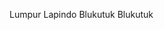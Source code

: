 Lumpur Lapindo Blukutuk Blukutuk 

<!---
RyuTzy12/RyuTzy12 is a ✨ special ✨ repository because its `README.md` (this file) appears on your GitHub profile.
You can click the Preview link to take a look at your changes.
--->
